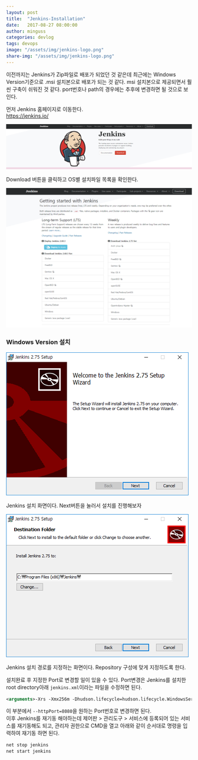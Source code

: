 ```yaml
---
layout: post
title:  "Jenkins-Installation"
date:   2017-08-27 08:00:00
author: minguss
categories: devlog
tags: devops
image: "/assets/img/jenkins-logo.png"
share-img: "/assets/img/jenkins-logo.png"
---
```



이전까지는 Jenkins가 Zip파일로 배포가 되었던 것 같은데 최근에는 Windows Version기준으로 .msi 설치본으로 배포가 되는 것 같다.
msi 설치본으로 제공되면서 훨씬 구축이 쉬워진 것 같다. port번호나 path의 경우에는 추후에 변경하면 될 것으로 보인다.

먼저 Jenkins 홈페이지로 이동한다.  
https://jenkins.io/

![jenkins_homepage](/assets/img/upload/jenkins/JenkinsHome.PNG)

Download 버튼을 클릭하고 OS별 설치파일 목록을 확인한다.

![jenkins_select](/assets/img/upload/jenkins/select.PNG)

### Windows Version 설치
![jenkins_windows1](/assets/img/upload/jenkins/1.PNG)  

Jenkins 설치 화면이다. Next버튼을 눌러서 설치를 진행해보자

![jenkins_windows1](/assets/img/upload/jenkins/2.PNG)  

Jenkins 설치 경로를 지정하는 화면이다. Repository 구성에 맞게 지정하도록 한다.

설치완료 후 지정한 Port로 변경할 일이 있을 수 있다. Port변경은 Jenkins를 설치한 root directory아래 `jenkins.xml`이라는 파일을 수정하면 된다.

``` xml
<arguments>-Xrs -Xmx256m -Dhudson.lifecycle=hudson.lifecycle.WindowsServiceLifecycle -jar "%BASE%\jenkins.war" --httpPort=8080</arguments>
```
이 부분에서 `--httpPort=8080`을 원하는 Port번호로 변경하면 된다.  
이후 Jenkins를 재기동 해야하는데 제어판 > 관리도구 > 서비스에 등록되어 있는 서비스를 재기동해도 되고, 관리자 권한으로 CMD을 열고 아래와 같이 순서대로 명령을 입력하여 재기동 하면 된다.

``` cmd
net stop jenkins
net start jenkins
```